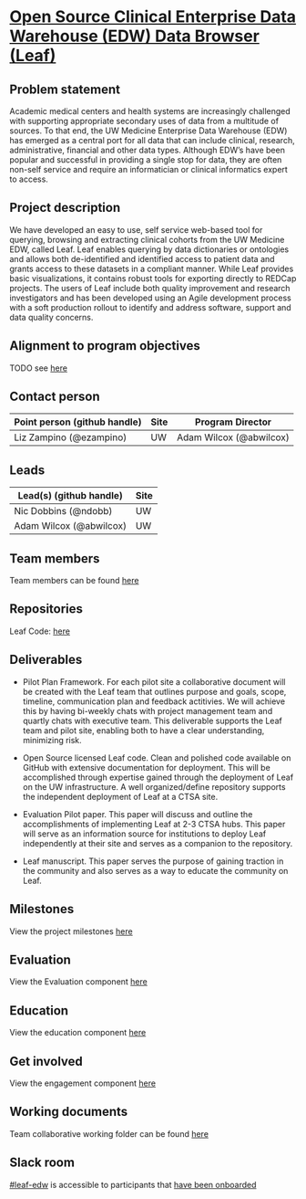 # [Open Source Clinical Enterprise Data Warehouse (EDW) Data Browser (Leaf)](https://github.com/uwrit/leaf)

## Problem statement
Academic medical centers and health systems are increasingly challenged with supporting appropriate secondary uses of data from a multitude of sources. To that end, the UW Medicine Enterprise Data Warehouse (EDW) has emerged as a central port for all data that can include clinical, research, administrative, financial and other data types. Although EDW’s have been popular and successful in providing a single stop for data, they are often non-self service and require an informatician or clinical informatics expert to access. 

## Project description

We have developed an easy to use, self service web-based tool for querying, browsing and extracting clinical cohorts from the UW Medicine EDW, called Leaf.  Leaf enables querying by data dictionaries or ontologies and allows both de-identified and identified access to patient data and grants access to these datasets in a compliant manner. While Leaf provides basic visualizations, it contains robust tools for exporting directly to REDCap projects. The users of Leaf include both quality improvement and research investigators and has been developed using an Agile development process with a soft production rollout to identify and address software, support and data quality concerns. 

## Alignment to program objectives
TODO see [here](https://github.com/data2health/roadmap/blob/master/cd2h-foa.md)

## Contact person

Point person (github handle) | Site | Program Director
----------|--------------|---------------
Liz Zampino (@ezampino) | UW | Adam Wilcox (@abwilcox)

## Leads 

Lead(s) (github handle) | Site
----------|--------------|
Nic Dobbins   (@ndobb)        | UW
Adam Wilcox   (@abwilcox)     | UW

## Team members 
Team members can be found [here](https://github.com/data2health/leaf-edw/blob/master/team.md)

## Repositories
Leaf Code: [here](https://github.com/uwrit/leaf)

## Deliverables

- Pilot Plan Framework. For each pilot site a collaborative document will be created with the Leaf team that outlines purpose and goals, scope, timeline, communication plan and feedback actitivies. We will achieve this by having bi-weekly chats with project management team and quartly chats with executive team. This deliverable supports the Leaf team and pilot site, enabling both to have a clear understanding, minimizing risk.

- Open Source licensed Leaf code. Clean and polished code available on GitHub with extensive documentation for deployment. This will be accomplished through expertise gained through the deployment of Leaf on the UW infrastructure. A well organized/define repository supports the independent deployment of Leaf at a CTSA site.

- Evaluation Pilot paper. This paper will discuss and outline the accomplishments of implementing Leaf at 2-3 CTSA hubs. This paper will serve as an information source for institutions to deploy Leaf independently at their site and serves as a companion to the repository. 

- Leaf manuscript. This paper serves the purpose of gaining traction in the community and also serves as a way to educate the community on Leaf.

## Milestones 
View the project milestones [here](https://github.com/data2health/leaf-edw/milestones)

## Evaluation

View the Evaluation component [here](https://github.com/data2health/leaf-edw/blob/master/evaluation.md)

## Education
View the education component [here](https://github.com/data2health/leaf-edw/blob/master/Education.md)

## Get involved
View the engagement component [here](https://github.com/data2health/leaf-edw/blob/master/engagement.md)

## Working documents
Team collaborative working folder can be found [here](https://drive.google.com/drive/u/0/folders/1mtkdASHmgQ4HmIxAZPWeHyKfP0SR2kuG)

## Slack room
[#leaf-edw](https://cd2h.slack.com/messages/CG92VLQFP) is accessible to participants that [have been onboarded](bit.ly/cd2h-onboarding-form)
